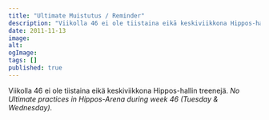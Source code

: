 ```yaml
---
title: "Ultimate Muistutus / Reminder"
description: "Viikolla 46 ei ole tiistaina eikä keskiviikkona Hippos-hallin treenejä. No Ultimate practices in Hippos-Arena during week 46 (Tuesday &  Wednesday).  "
date: 2011-11-13
image:
alt:
ogImage:
tags: []
published: true
---
```

Viikolla 46 ei ole tiistaina eikä keskiviikkona Hippos-hallin treenejä.
_No Ultimate practices in Hippos-Arena during week 46 (Tuesday &  Wednesday)._
